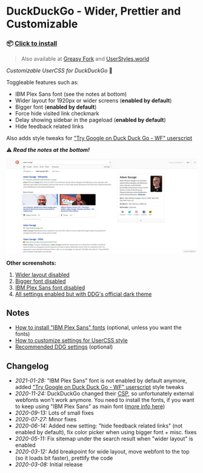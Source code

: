 # DuckDuckGo - Wider, Prettier and Customizable

### 📦 [Click to install](https://github.com/krisu5/userstyles/raw/master/DuckDuckGo%20-%20Wider%20Prettier%20and%20Customizable/duckduckgo_wider_prettier_and_customizable.user.css)

> Also available at [Greasy Fork](https://greasyfork.org/en/scripts/397561-duckduckgo-wider-prettier-and-customizable) and [UserStyles.world](https://userstyles.world/style/127/duckduckgo-wider-prettier-and-customizable)

*Customizable UserCSS for DuckDuckGo* 🦆

Toggleable features such as:
- IBM Plex Sans font (see the notes at bottom)
- Wider layout for 1920px or wider screens (**enabled by default**)
- Bigger font (**enabled by default**)
- Force hide visited link checkmark
- Delay showing sidebar in the pageload (**enabled by default**)
- Hide feedback related links

Also adds style tweaks for ["Try Google on Duck Duck Go - WF" userscript](https://greasyfork.org/en/scripts/389801-try-google-on-duck-duck-go-wf)

⚠ ***Read the notes at the bottom!***

![Userstyle screenshot, all settings enabled](screenshots/1_default.png)

**Other screenshots:**
1. [Wider layout disabled](screenshots/2_no_wider_layout.png)
2. [Bigger font disabled](screenshots/3_no_bigger_font.png)
3. [IBM Plex Sans font disabled](screenshots/4_no_ibm_plex.png)
4. [All settings enabled but with DDG's official dark theme](screenshots/5_all_settings_but_with_dark_theme.png)

## Notes

- [How to install "IBM Plex Sans" fonts](installing_ibm-plex-sans.md) (optional, unless you want the fonts)
- [How to customize settings for UserCSS style](https://github.com/openstyles/stylus/wiki/UserCSS#how-do-i-customize-usercss)
- [Recommended DDG settings](ddg_settings.md) (optional)

## Changelog

- *2021-01-28:* "IBM Plex Sans" font is not enabled by default anymore, added ["Try Google on Duck Duck Go - WF" userscript](https://greasyfork.org/en/scripts/389801-try-google-on-duck-duck-go-wf) style tweaks
- *2020-11-24:* DuckDuckGo changed their [CSP](https://developer.mozilla.org/en-US/docs/Web/HTTP/CSP), so unfortunately external webfonts won't work anymore. You need to install the fonts, if you want to keep using "IBM Plex Sans" as main font ([more info here](installing_ibm-plex-sans.md))
- *2020-09-13:* Lots of small fixes
- *2020-07-27:* Minor fixes
- *2020-06-14:* Added new setting: "hide feedback related links" (not enabled by default), fix color picker when using bigger font + misc. fixes
- *2020-05-11:* Fix sitemap under the search result when "wider layout" is enabled
- *2020-03-12:* Add breakpoint for wide layout, move webfont to the top (so it loads bit faster), prettify the code
- *2020-03-08:* Initial release